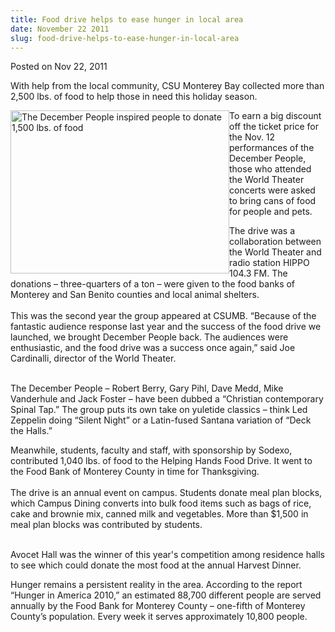 ```yaml
---
title: Food drive helps to ease hunger in local area
date: November 22 2011
slug: food-drive-helps-to-ease-hunger-in-local-area
---
```


 



<span class="date">Posted on Nov 22, 2011    </span>
<p>With help from the local community, CSU Monterey Bay collected
more than 2,500 lbs. of food to help those in need this holiday
season.</p>
<p><img alt="The December People inspired people to donate 1,500 lbs. of food" src="https://news.csumb.edu/sites/default/files/65/attachments/news/images/december_people-sm_food.jpg" style="float:left; width:350px; height:261px">To earn a big
discount off the ticket price for the Nov. 12 performances of the
December People, those who attended the World Theater concerts were
asked to bring cans of food for people and pets.&#xA0;</img></p>
<p>The drive was a collaboration between the World Theater and
radio station HIPPO 104.3 FM.&#xA0;The donations &#x2013; three-quarters
of a ton &#x2013; were given to the food banks of Monterey and San Benito
counties and local animal shelters.&#xA0;<br>
<br>
This was the second year the group appeared at CSUMB. &#x201C;Because of
the fantastic audience response last year and the success of the
food drive we launched, we brought December People back. The
audiences were enthusiastic, and the food drive was a success once
again,&#x201D; said Joe Cardinalli, director of the World Theater.</br></br></p>
<p>The December People &#x2013; Robert Berry, Gary Pihl, Dave Medd, Mike
Vanderhule and Jack Foster &#x2013; have been dubbed a &#x201C;Christian
contemporary Spinal Tap.&#x201D; The group puts its own take on yuletide
classics &#x2013; think Led Zeppelin doing &#x201C;Silent Night&#x201D; or a Latin-fused
Santana variation of &#x201C;Deck the Halls.&#x201D;</p>
<p>Meanwhile, students, faculty and staff, with sponsorship by
Sodexo, contributed 1,040 lbs. of food to the Helping Hands Food
Drive. It went to the Food Bank of Monterey County in time for
Thanksgiving.<br>
<br>
The drive is an annual event on campus. Students donate meal plan
blocks, which Campus Dining converts into bulk food items such as
bags of rice, cake and brownie mix, canned milk and vegetables.
More than $1,500 in meal plan blocks was contributed by
students.</br></br></p>
<p>Avocet Hall was the winner of this year&apos;s competition among
residence halls to see which could donate the most food at the
annual Harvest Dinner.&#xA0;</p>
<p>Hunger remains a persistent reality in the area. According to
the report &#x201C;Hunger in America 2010,&#x201D; an estimated 88,700 different
people are served annually by the Food Bank for Monterey County &#x2013;
one-fifth of Monterey County&#x2019;s population. Every week it serves
approximately 10,800 people.</p>
<p><br>
&#xA0;</br></p>





```
